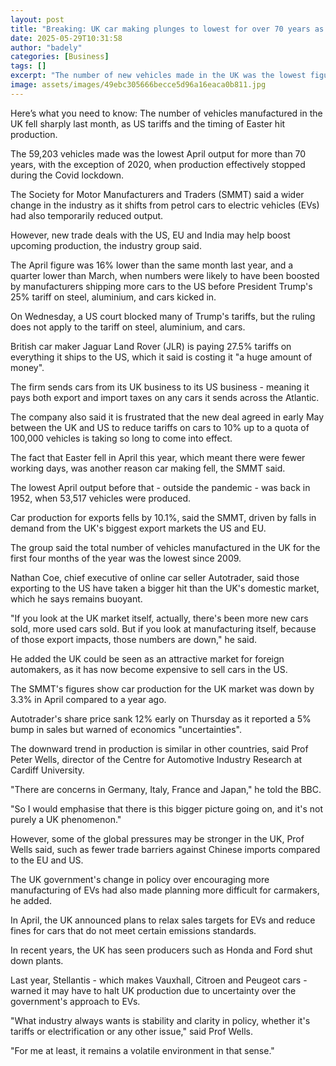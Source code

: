 ```yaml
---
layout: post
title: "Breaking: UK car making plunges to lowest for over 70 years as Trump tariffs hit"
date: 2025-05-29T10:31:58
author: "badely"
categories: [Business]
tags: []
excerpt: "The number of new vehicles made in the UK was the lowest figure for April - outside the pandemic - since 1952."
image: assets/images/49ebc305666becce5d96a16eaca0b811.jpg
---
```


Here’s what you need to know: The number of vehicles manufactured in the UK fell sharply last month, as US tariffs and the timing of Easter hit production.

The 59,203 vehicles made was the lowest April output for more than 70 years, with the exception of 2020, when production effectively stopped during the Covid lockdown.

The Society for Motor Manufacturers and Traders (SMMT) said a wider change in the industry as it shifts from petrol cars to electric vehicles (EVs) had also temporarily reduced output.

However, new trade deals with the US, EU and India may help boost upcoming production, the industry group said.

The April figure was 16% lower than the same month last year, and a quarter lower than March, when numbers were likely to have been boosted by manufacturers shipping more cars to the US before President Trump's 25% tariff on steel, aluminium, and cars kicked in.

On Wednesday, a US court blocked many of Trump's tariffs, but the ruling does not apply to the tariff on steel, aluminium, and cars.

British car maker Jaguar Land Rover (JLR) is paying 27.5% tariffs on everything it ships to the US, which it said is costing it "a huge amount of money".

The firm sends cars from its UK business to its US business - meaning it pays both export and import taxes on any cars it sends across the Atlantic.

The company also said it is frustrated that the new deal agreed in early May between the UK and US to reduce tariffs on cars to 10% up to a quota of 100,000 vehicles is taking so long to come into effect.

The fact that Easter fell in April this year, which meant there were fewer working days, was another reason car making fell, the SMMT said.

The lowest April output before that - outside the pandemic - was back in 1952, when 53,517 vehicles were produced. 

Car production for exports fells by 10.1%, said the SMMT, driven by falls in demand from the UK's biggest export markets the US and EU. 

The group said the total number of vehicles manufactured in the UK for the first four months of the year was the lowest since 2009.

Nathan Coe, chief executive of online car seller Autotrader, said those exporting to the US have taken a bigger hit than the UK's domestic market, which he says remains buoyant.

"If you look at the UK market itself, actually, there's been more new cars sold, more used cars sold. But if you look at manufacturing itself, because of those export impacts, those numbers are down," he said.

He added the UK could be seen as an attractive market for foreign automakers, as it has now become expensive to sell cars in the US.

The SMMT's figures show car production for the UK market was down by 3.3% in April compared to a year ago.

Autotrader's share price sank 12% early on Thursday as it reported a 5% bump in sales but warned of economics "uncertainties".

The downward trend in production is similar in other countries, said Prof Peter Wells, director of the Centre for Automotive Industry Research at Cardiff University.

"There are concerns in Germany, Italy, France and Japan," he told the BBC.

"So I would emphasise that there is this bigger picture going on, and it's not purely a  UK phenomenon."

However, some of the global pressures may be stronger in the UK, Prof Wells said, such as fewer trade barriers against Chinese imports compared to the EU and US.

The UK government's change in policy over encouraging more manufacturing of EVs had also made planning more difficult for carmakers, he added.

In April, the UK announced plans to relax sales targets for EVs and reduce fines for cars that do not meet certain emissions standards.

In recent years, the UK has seen producers such as Honda and Ford shut down plants. 

Last year, Stellantis - which makes Vauxhall, Citroen and Peugeot cars - warned it may have to halt UK production due to uncertainty over the government's approach to EVs. 

"What industry always wants is stability and clarity in policy, whether it's tariffs or electrification or any other issue," said Prof Wells.

"For me at least, it remains a volatile environment in that sense."

